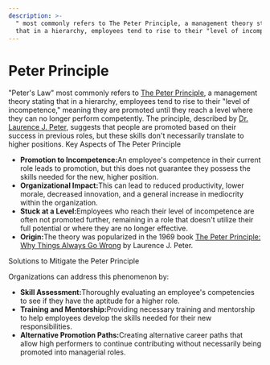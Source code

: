 ```yaml
---
description: >-
  " most commonly refers to The Peter Principle, a management theory stating
  that in a hierarchy, employees tend to rise to their "level of incompetence,"
---
```


# Peter Principle

"Peter's Law" most commonly refers to [The Peter Principle](https://www.google.com/search?sca_esv=0341e61adf0435df\&rlz=1C5CHFA_enSG951SG953\&sxsrf=AE3TifNmR-Mz5lL9iYZ_snl5gDMiAHyCkw%3A1756735144938\&q=The+Peter+Principle\&sa=X\&ved=2ahUKEwis_5yy3LePAxWURWwGHWVAAuoQxccNegQIMhAB\&mstk=AUtExfC9pIGZ0cx0blhRyjt0fnk5u0nUSXgZ8ghDOIYpeqrUC5EE3_F_sr076GVUXPd3bgUPap_6YA24wkfE1xl_F40W3lUbsRFvENAbKfVIxVbHHaGD-l2Fz3S9xFqS1VCUGpOR94RKRiCygLJbXkpJEnib66faO84m5d46rtpiHVyhQ69LstKA6jqfMcReVgkHnIS0lnERtCdOt5WtPWmfmstRuJTGxkZ9xuX4TXEi8rqg_jpsV1AFOxVa6RhnDQX4pMO_0TFZUlR5qpVRqp-MM6wCCj9P6EU3UyJ1BS--_4uv3Q\&csui=3), a management theory stating that in a hierarchy, employees tend to rise to their "level of incompetence," meaning they are promoted until they reach a level where they can no longer perform competently. The principle, described by [Dr. Laurence J. Peter](https://www.google.com/search?sca_esv=0341e61adf0435df\&rlz=1C5CHFA_enSG951SG953\&sxsrf=AE3TifNmR-Mz5lL9iYZ_snl5gDMiAHyCkw%3A1756735144938\&q=Dr.+Laurence+J.+Peter\&sa=X\&ved=2ahUKEwis_5yy3LePAxWURWwGHWVAAuoQxccNegQIOxAB\&mstk=AUtExfC9pIGZ0cx0blhRyjt0fnk5u0nUSXgZ8ghDOIYpeqrUC5EE3_F_sr076GVUXPd3bgUPap_6YA24wkfE1xl_F40W3lUbsRFvENAbKfVIxVbHHaGD-l2Fz3S9xFqS1VCUGpOR94RKRiCygLJbXkpJEnib66faO84m5d46rtpiHVyhQ69LstKA6jqfMcReVgkHnIS0lnERtCdOt5WtPWmfmstRuJTGxkZ9xuX4TXEi8rqg_jpsV1AFOxVa6RhnDQX4pMO_0TFZUlR5qpVRqp-MM6wCCj9P6EU3UyJ1BS--_4uv3Q\&csui=3), suggests that people are promoted based on their success in previous roles, but these skills don't necessarily translate to higher positions. Key Aspects of The Peter Principle

* **Promotion to Incompetence:**&#x41;n employee's competence in their current role leads to promotion, but this does not guarantee they possess the skills needed for the new, higher position.&#x20;
* **Organizational Impact:**&#x54;his can lead to reduced productivity, lower morale, decreased innovation, and a general increase in mediocrity within the organization.&#x20;
* **Stuck at a Level:**&#x45;mployees who reach their level of incompetence are often not promoted further, remaining in a role that doesn't utilize their full potential or where they are no longer effective.&#x20;
* **Origin:**&#x54;he theory was popularized in the 1969 book [The Peter Principle: Why Things Always Go Wrong](https://www.google.com/search?sca_esv=0341e61adf0435df\&rlz=1C5CHFA_enSG951SG953\&sxsrf=AE3TifNmR-Mz5lL9iYZ_snl5gDMiAHyCkw%3A1756735144938\&q=The+Peter+Principle%3A+Why+Things+Always+Go+Wrong\&sa=X\&ved=2ahUKEwis_5yy3LePAxWURWwGHWVAAuoQxccNegUIjwEQAQ\&mstk=AUtExfC9pIGZ0cx0blhRyjt0fnk5u0nUSXgZ8ghDOIYpeqrUC5EE3_F_sr076GVUXPd3bgUPap_6YA24wkfE1xl_F40W3lUbsRFvENAbKfVIxVbHHaGD-l2Fz3S9xFqS1VCUGpOR94RKRiCygLJbXkpJEnib66faO84m5d46rtpiHVyhQ69LstKA6jqfMcReVgkHnIS0lnERtCdOt5WtPWmfmstRuJTGxkZ9xuX4TXEi8rqg_jpsV1AFOxVa6RhnDQX4pMO_0TFZUlR5qpVRqp-MM6wCCj9P6EU3UyJ1BS--_4uv3Q\&csui=3) by Laurence J. Peter.&#x20;

Solutions to Mitigate the Peter Principle

Organizations can address this phenomenon by:

* **Skill Assessment:**&#x54;horoughly evaluating an employee's competencies to see if they have the aptitude for a higher role.&#x20;
* **Training and Mentorship:**&#x50;roviding necessary training and mentorship to help employees develop the skills needed for their new responsibilities.&#x20;
* **Alternative Promotion Paths:**&#x43;reating alternative career paths that allow high performers to continue contributing without necessarily being promoted into managerial roles.&#x20;
